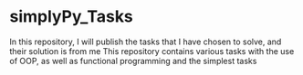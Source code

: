 # simplyPy_Tasks
In this repository, I will publish the tasks that I have chosen to solve, and their solution is from me
This repository contains various tasks with the use of OOP, as well as functional programming and the simplest tasks
